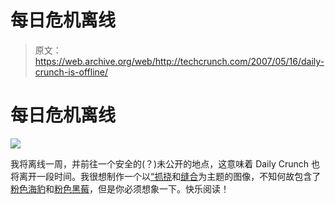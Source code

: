 # 每日危机离线

> 原文：<https://web.archive.org/web/http://techcrunch.com/2007/05/16/daily-crunch-is-offline/>

# 每日危机离线

![](img/d8dd0b046b96834a6eae0b9cec7a2991.png)

我将离线一周，并前往一个安全的(？)未公开的地点，这意味着 Daily Crunch 也将离开一段时间。我很想制作一个以[“抓挠](https://web.archive.org/web/20130628134605/http://crunchgear.com/2007/05/15/scratch-because-your-kid-cant-do-fortran/)和[缝合](https://web.archive.org/web/20130628134605/http://crunchgear.com/2007/05/15/stitch-customizable-glasses-sew-your-very-own-catchphrase-into-your-frames/)为主题的图像，不知何故包含了[粉色海豹](https://web.archive.org/web/20130628134605/http://crunchgear.com/2007/05/15/pink-seal-pendant-really-a-tazer/)和[粉色黑莓](https://web.archive.org/web/20130628134605/http://crunchgear.com/2007/05/15/blackberry-8120-to-replace-the-pearl/)，但是你必须想象一下。快乐阅读！